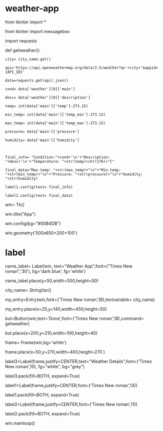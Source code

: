 # weather-app

from tkinter import *

from tkinter import messagebox

import requests 

def getweather():

    city= city_name.get()
    
    api='https://api.openweathermap.org/data/2.5/weather?q='+city+'&appid={API_ID}'
    
    data=requests.get(api).json()
    
    cond= data['weather'][0]['main']
    
    desc= data['weather'][0]['description']
    
    temp= int(data['main']['temp']-273.15)
    
    min_temp= int(data['main']['temp_min']-273.15)
    
    max_temp= int(data['main']['temp_max']-273.15)
    
    pressure= data['main']['pressure']
    
    humidity= data['main']['humidity']
    
    
    
    final_info= "Condition:"+cond+'\n'+"Description: "+desc+'\n'+"Temperature: "+str(temp)+chr(176)+"C"
    
    final_data="Max-temp: "+str(max_temp)+"\n"+"Min-temp: "+str(min_temp)+"\n"+"Pressure: "+str(pressure)+"\n"+"Humidity: "+str(humidity)
        
    label1.config(text= final_info)
    
    label2.config(text= final_data)


win= Tk()

win.title("App")

win.config(bg="#00B4DB")

win.geometry('500x650+200+100')



# label
name_label= Label(win, text="Weather App",font=("Times New roman",'30'), bg='dark blue', fg='white')

name_label.place(y=50,width=500,height=50)


city_name= StringVar()

my_entry=Entry(win,font=('Times New roman',18),textvariable= city_name)

my_entry.place(x=25,y=140,width=450,height=50)


but=Button(win,text='Done',font=('Times New roman',18),command= getweather)

but.place(x=200,y=210,width=100,height=40)


frame= Frame(win,bg='white')

frame.place(x=50,y=270,width=400,height=270 )

label3=Label(frame,justify=CENTER,text="Weather Details",font=('Times New roman',15), fg="white", bg="grey")

label3.pack(fill=BOTH, expand=True)

label1=Label(frame,justify=CENTER,font=('Times New roman',13))

label1.pack(fill=BOTH, expand=True)

label2=Label(frame,justify=CENTER,font=('Times New roman',11))

label2.pack(fill=BOTH, expand=True)


win.mainloop()
